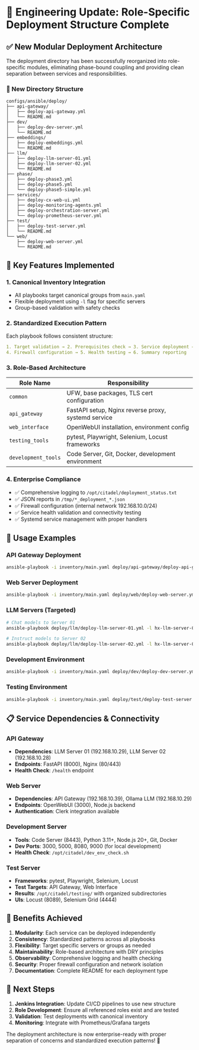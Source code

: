 # 🚀 Engineering Update: Role-Specific Deployment Structure Complete

## ✅ New Modular Deployment Architecture

The deployment directory has been successfully reorganized into role-specific modules, eliminating phase-bound coupling and providing clean separation between services and responsibilities.

### 📁 New Directory Structure

```
configs/ansible/deploy/
├── api-gateway/
│   ├── deploy-api-gateway.yml
│   └── README.md
├── dev/
│   ├── deploy-dev-server.yml
│   └── README.md
├── embeddings/
│   ├── deploy-embeddings.yml
│   └── README.md
├── llm/
│   ├── deploy-llm-server-01.yml
│   ├── deploy-llm-server-02.yml
│   └── README.md
├── phase/
│   ├── deploy-phase3.yml
│   ├── deploy-phase5.yml
│   └── deploy-phase5-simple.yml
├── services/
│   ├── deploy-cx-web-ui.yml
│   ├── deploy-monitoring-agents.yml
│   ├── deploy-orchestration-server.yml
│   └── deploy-prometheus-server.yml
├── test/
│   ├── deploy-test-server.yml
│   └── README.md
└── web/
    ├── deploy-web-server.yml
    └── README.md
```

## 🎯 Key Features Implemented

### 1. **Canonical Inventory Integration**
- All playbooks target canonical groups from `main.yaml`
- Flexible deployment using `-l` flag for specific servers
- Group-based validation with safety checks

### 2. **Standardized Execution Pattern**
Each playbook follows consistent structure:
```yaml
1. Target validation → 2. Prerequisites check → 3. Service deployment → 
4. Firewall configuration → 5. Health testing → 6. Summary reporting
```

### 3. **Role-Based Architecture**
| Role Name | Responsibility |
|-----------|----------------|
| `common` | UFW, base packages, TLS cert configuration |
| `api_gateway` | FastAPI setup, Nginx reverse proxy, systemd service |
| `web_interface` | OpenWebUI installation, environment config |
| `testing_tools` | pytest, Playwright, Selenium, Locust frameworks |
| `development_tools` | Code Server, Git, Docker, development environment |

### 4. **Enterprise Compliance**
- ✅ Comprehensive logging to `/opt/citadel/deployment_status.txt`
- ✅ JSON reports in `/tmp/*_deployment_*.json`
- ✅ Firewall configuration (internal network 192.168.10.0/24)
- ✅ Service health validation and connectivity testing
- ✅ Systemd service management with proper handlers

## 🔧 Usage Examples

### API Gateway Deployment
```bash
ansible-playbook -i inventory/main.yaml deploy/api-gateway/deploy-api-gateway.yml
```

### Web Server Deployment
```bash
ansible-playbook -i inventory/main.yaml deploy/web/deploy-web-server.yml
```

### LLM Servers (Targeted)
```bash
# Chat models to Server 01
ansible-playbook deploy/llm/deploy-llm-server-01.yml -l hx-llm-server-01

# Instruct models to Server 02  
ansible-playbook deploy/llm/deploy-llm-server-02.yml -l hx-llm-server-02
```

### Development Environment
```bash
ansible-playbook -i inventory/main.yaml deploy/dev/deploy-dev-server.yml
```

### Testing Environment
```bash
ansible-playbook -i inventory/main.yaml deploy/test/deploy-test-server.yml
```

## 📋 Service Dependencies & Connectivity

### API Gateway
- **Dependencies**: LLM Server 01 (192.168.10.29), LLM Server 02 (192.168.10.28)
- **Endpoints**: FastAPI (8000), Nginx (80/443)
- **Health Check**: `/health` endpoint

### Web Server  
- **Dependencies**: API Gateway (192.168.10.39), Ollama LLM (192.168.10.29)
- **Endpoints**: OpenWebUI (3000), Node.js backend
- **Authentication**: Clerk integration available

### Development Server
- **Tools**: Code Server (8443), Python 3.11+, Node.js 20+, Git, Docker
- **Dev Ports**: 3000, 5000, 8080, 9000 (for local development)
- **Health Check**: `/opt/citadel/dev_env_check.sh`

### Test Server
- **Frameworks**: pytest, Playwright, Selenium, Locust
- **Test Targets**: API Gateway, Web Interface
- **Results**: `/opt/citadel/testing/` with organized subdirectories
- **UIs**: Locust (8089), Selenium Grid (4444)

## 🎉 Benefits Achieved

1. **Modularity**: Each service can be deployed independently
2. **Consistency**: Standardized patterns across all playbooks
3. **Flexibility**: Target specific servers or groups as needed
4. **Maintainability**: Role-based architecture with DRY principles
5. **Observability**: Comprehensive logging and health checking
6. **Security**: Proper firewall configuration and network isolation
7. **Documentation**: Complete README for each deployment type

## 🚀 Next Steps

1. **Jenkins Integration**: Update CI/CD pipelines to use new structure
2. **Role Development**: Ensure all referenced roles exist and are tested
3. **Validation**: Test deployments with canonical inventory
4. **Monitoring**: Integrate with Prometheus/Grafana targets

The deployment architecture is now enterprise-ready with proper separation of concerns and standardized execution patterns! 🎯
